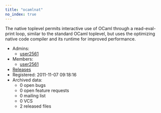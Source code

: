 ```yaml
---
title: "ocamlnat"
no_index: true
---
```


The native toplevel permits interactive use of OCaml through a read-eval-print loop, similar to the standard OCaml toplevel, but uses the optimizing native code compiler and its runtime for improved performance.


* Admins:
  * [user2561](/users/user2561)
* Members:
  * [user2561](/users/user2561)
* [Releases](https://download.ocamlcore.org/ocamlnat)
* Registered: 2011-11-07 09:18:16
* Archived data:
  * 0 open bugs
  * 0 open feature requests
  * 0 mailing list
  * 0 VCS
  * 2 released files

